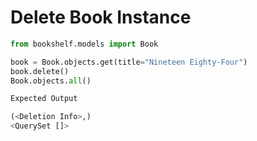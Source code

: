 # Delete Book Instance

```python
from bookshelf.models import Book

book = Book.objects.get(title="Nineteen Eighty-Four")
book.delete()
Book.objects.all()

Expected Output

(<Deletion Info>,)
<QuerySet []>